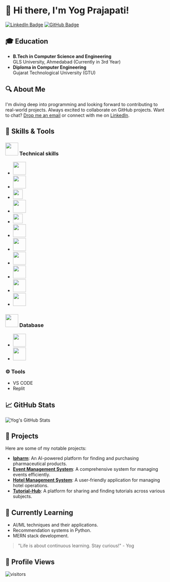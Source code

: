 # 👋 Hi there, I'm Yog Prajapati!

[![LinkedIn Badge](https://img.shields.io/badge/-Yog%20Prajapati-0077B5?style=flat&logo=Linkedin&logoColor=white)](https://www.linkedin.com/in/yogprajapati) [![GitHub Badge](https://img.shields.io/badge/-YogPrajapati-333?style=flat&logo=github&logoColor=white)](https://github.com/YogPrajapati) 

## 🎓 Education
- **B.Tech in Computer Science and Engineering**  
  GLS University, Ahmedabad (Currently in 3rd Year)
- **Diploma in Computer Engineering**  
  Gujarat Technological University (GTU)

## 🔍 About Me
I'm diving deep into programming and looking forward to contributing to real-world projects. Always excited to collaborate on GitHub projects. Want to chat? [Drop me an email](mailto:yogprajapati08@gmail.com) or connect with me on [LinkedIn](https://www.linkedin.com/in/yogprajapati).

## 🧰 Skills & Tools
### <img src="https://cdn-icons-png.flaticon.com/512/10438/10438277.png" width="40" /> Technical skills
- <img src="https://upload.wikimedia.org/wikipedia/commons/thumb/1/18/C_Programming_Language.svg/1853px-C_Programming_Language.svg.png" width="40" />
- <img src="https://upload.wikimedia.org/wikipedia/commons/thumb/1/18/ISO_C%2B%2B_Logo.svg/1822px-ISO_C%2B%2B_Logo.svg.png" width="40" />
- <img src="https://upload.wikimedia.org/wikipedia/en/thumb/3/30/Java_programming_language_logo.svg/1200px-Java_programming_language_logo.svg.png" width="30" />
- <img src="https://upload.wikimedia.org/wikipedia/commons/thumb/2/27/PHP-logo.svg/2560px-PHP-logo.svg.png" width="40" />
- <img src="https://images.javatpoint.com/images/jsp/jsp2.jpg" width="30" />
- <img src="https://encrypted-tbn0.gstatic.com/images?q=tbn:ANd9GcRwL--h8BE2ZUahfb8Tj0RDno-V65VMe79-CA&s" width="40" />
- <img src="https://coko-bucket.s3.ap-south-1.amazonaws.com/wp8903890_mern_stack_wallpapers_1_2811362d27.jpg" width="40" />
- <img src="https://upload.wikimedia.org/wikipedia/commons/thumb/c/c3/Python-logo-notext.svg/1200px-Python-logo-notext.svg.png" width="40" />
- <img src="https://upload.wikimedia.org/wikipedia/commons/thumb/f/fe/Dart_programming_language_logo.svg/2560px-Dart_programming_language_logo.svg.png" width="40" />
- <img src="https://upload.wikimedia.org/wikipedia/commons/thumb/f/fe/Dart_programming_language_logo.svg/2560px-Dart_programming_language_logo.svg.png" width="40" />
- <img src="https://media.licdn.com/dms/image/C4D12AQG2DqDu_VGx4g/article-cover_image-shrink_600_2000/0/1606397743108?e=2147483647&v=beta&t=YLHalaoIthjutesg39FEtwouCMSjypuRsXVp-eayoiY" width="40" />

### <img src="https://t3.ftcdn.net/jpg/01/86/36/54/360_F_186365459_MoKYPUXklx7BhgRA8lEEaFLDNEFmRjpe.jpg" width="40" /> Database
- <img src="https://w7.pngwing.com/pngs/717/111/png-transparent-mysql-round-logo-tech-companies-thumbnail.png" width="40" />
- <img src="https://cdn4.iconfinder.com/data/icons/logos-3/512/mongodb-2-512.png" width="40" />

### ⚙️ Tools
- VS CODE
- Replit

## 📈 GitHub Stats
![Yog's GitHub Stats](https://github-readme-stats.vercel.app/api?username=YogPrajapati&show_icons=true&theme=radical)

## 🚀 Projects
Here are some of my notable projects:
- **[Ipharm](link_to_your_project)**: An AI-powered platform for finding and purchasing pharmaceutical products.
- **[Event Management System](link_to_your_project)**: A comprehensive system for managing events efficiently.
- **[Hotel Management System](link_to_your_project)**: A user-friendly application for managing hotel operations.
- **[Tutorial-Hub](link_to_your_project)**: A platform for sharing and finding tutorials across various subjects.

## 🌱 Currently Learning
- AI/ML techniques and their applications.
- Recommendation systems in Python.
- MERN stack development.

> "Life is about continuous learning. Stay curious!" - Yog

## 👀 Profile Views
 ![visitors](https://visitor-badge.glitch.me/badge?page_id=yogprajapati.yogprajapati)

